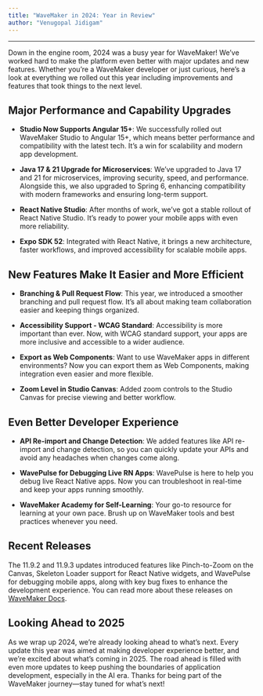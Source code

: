 ```yaml
---
title: "WaveMaker in 2024: Year in Review"
author: "Venugopal Jidigam"
---
```

---

Down in the engine room, 2024 was a busy year for WaveMaker! We’ve worked hard to make the platform even better with major updates and new features. Whether you’re a WaveMaker developer or just curious, here’s a look at everything we rolled out this year including improvements and features that took things to the next level.

<!-- truncate -->

## Major Performance and Capability Upgrades

- **Studio Now Supports Angular 15+**: We successfully rolled out WaveMaker Studio to Angular 15+, which means better performance and compatibility with the latest tech. It’s a win for scalability and modern app development.

- **Java 17 & 21 Upgrade for Microservices**: We’ve upgraded to Java 17 and 21 for microservices, improving security, speed, and performance. Alongside this, we also upgraded to Spring 6, enhancing compatibility with modern frameworks and ensuring long-term support.

- **React Native Studio**: After months of work, we’ve got a stable rollout of React Native Studio. It’s ready to power your mobile apps with even more reliability.

- **Expo SDK 52**: Integrated with React Native, it brings a new architecture, faster workflows, and improved accessibility for scalable mobile apps.

## New Features Make It Easier and More Efficient

- **Branching & Pull Request Flow**: This year, we introduced a smoother branching and pull request flow. It’s all about making team collaboration easier and keeping things organized.

- **Accessibility Support - WCAG Standard**: Accessibility is more important than ever. Now, with WCAG standard support, your apps are more inclusive and accessible to a wider audience.

- **Export as Web Components**: Want to use WaveMaker apps in different environments? Now you can export them as Web Components, making integration even easier and more flexible.

- **Zoom Level in Studio Canvas**: Added zoom controls to the Studio Canvas for precise viewing and better workflow.

## Even Better Developer Experience

- **API Re-import and Change Detection**: We added features like API re-import and change detection, so you can quickly update your APIs and avoid any headaches when changes come along.

- **WavePulse for Debugging Live RN Apps**: WavePulse is here to help you debug live React Native apps. Now you can troubleshoot in real-time and keep your apps running smoothly.

- **WaveMaker Academy for Self-Learning**: Your go-to resource for learning at your own pace. Brush up on WaveMaker tools and best practices whenever you need.

## Recent Releases

The 11.9.2 and 11.9.3 updates introduced features like Pinch-to-Zoom on the Canvas, Skeleton Loader support for React Native widgets, and WavePulse for debugging mobile apps, along with key bug fixes to enhance the development experience.
You can read more about these releases on [WaveMaker Docs](/learn/wavemaker-release-notes/v11-9-3/).

## Looking Ahead to 2025

As we wrap up 2024, we’re already looking ahead to what’s next. Every update this year was aimed at making developer experience better, and we’re excited about what’s coming in 2025. The road ahead is filled with even more updates to keep pushing the boundaries of application development, especially in the AI era.
Thanks for being part of the WaveMaker journey—stay tuned for what’s next!
